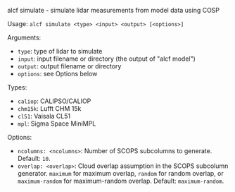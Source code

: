 
alcf simulate - simulate lidar measurements from model data using COSP

Usage: `alcf simulate <type> <input> <output> [<options>]`

Arguments:

- `type`: type of lidar to simulate
- `input`: input filename or directory (the output of "alcf model")
- `output`: output filename or directory
- `options`: see Options below

Types:

- `caliop`: CALIPSO/CALIOP
- `chm15k`: Lufft CHM 15k
- `cl51`: Vaisala CL51
- `mpl`: Sigma Space MiniMPL

Options:

- `ncolumns: <ncolumns>`: Number of SCOPS subcolumns to generate. Default: `10`.
- `overlap: <overlap>`: Cloud overlap assumption in the SCOPS subcolumn
   generator. `maximum` for maximum overlap, `random` for random overlap, or
  `maximum-random` for maximum-random overlap. Default: `maximum-random`.
	